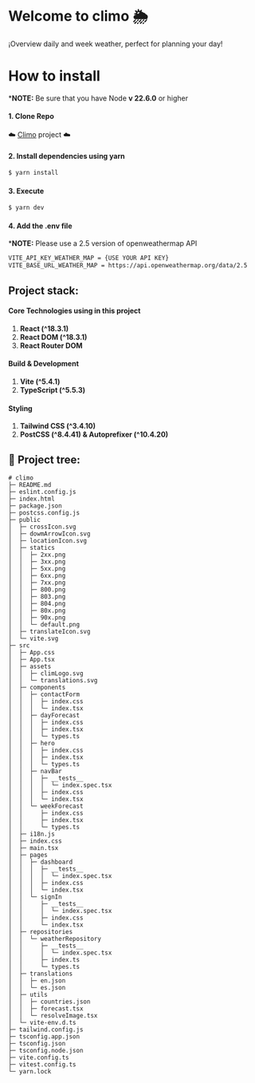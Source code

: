 # Welcome to climo 🌦️
¡Overview daily and week weather, perfect for planning your day!

# How to install
*__NOTE:__ Be sure that you have Node __v 22.6.0__ or higher

#### 1. Clone Repo
☁️ [Climo](https://github.com/luisafvaca/climo) project ☁️ 


#### 2. Install dependencies using yarn
```bash
$ yarn install
```

#### 3. Execute 
```bash
$ yarn dev
```

#### 4. Add the .env file

*__NOTE:__ Please use a 2.5 version of openweathermap API

```md
VITE_API_KEY_WEATHER_MAP = {USE YOUR API KEY}
VITE_BASE_URL_WEATHER_MAP = https://api.openweathermap.org/data/2.5
```

## Project stack:
#### Core Technologies using in this project

1. __React (^18.3.1)__
2. __React DOM (^18.3.1)__
3. __React Router DOM__

#### Build & Development
1.  __Vite (^5.4.1)__
2.  __TypeScript (^5.5.3)__

#### Styling
1.  __Tailwind CSS (^3.4.10)__
2.  __PostCSS (^8.4.41) & Autoprefixer (^10.4.20)__ 


## 🌳 Project tree:
```
# climo
├─ README.md
├─ eslint.config.js
├─ index.html
├─ package.json
├─ postcss.config.js
├─ public
│  ├─ crossIcon.svg
│  ├─ dowmArrowIcon.svg
│  ├─ locationIcon.svg
│  ├─ statics
│  │  ├─ 2xx.png
│  │  ├─ 3xx.png
│  │  ├─ 5xx.png
│  │  ├─ 6xx.png
│  │  ├─ 7xx.png
│  │  ├─ 800.png
│  │  ├─ 803.png
│  │  ├─ 804.png
│  │  ├─ 80x.png
│  │  ├─ 90x.png
│  │  └─ default.png
│  ├─ translateIcon.svg
│  └─ vite.svg
├─ src
│  ├─ App.css
│  ├─ App.tsx
│  ├─ assets
│  │  ├─ climLogo.svg
│  │  └─ translations.svg
│  ├─ components
│  │  ├─ contactForm
│  │  │  ├─ index.css
│  │  │  └─ index.tsx
│  │  ├─ dayForecast
│  │  │  ├─ index.css
│  │  │  ├─ index.tsx
│  │  │  └─ types.ts
│  │  ├─ hero
│  │  │  ├─ index.css
│  │  │  ├─ index.tsx
│  │  │  └─ types.ts
│  │  ├─ navBar
│  │  │  ├─ __tests__
│  │  │  │  └─ index.spec.tsx
│  │  │  ├─ index.css
│  │  │  └─ index.tsx
│  │  └─ weekForecast
│  │     ├─ index.css
│  │     ├─ index.tsx
│  │     └─ types.ts
│  ├─ i18n.js
│  ├─ index.css
│  ├─ main.tsx
│  ├─ pages
│  │  ├─ dashboard
│  │  │  ├─ __tests__
│  │  │  │  └─ index.spec.tsx
│  │  │  ├─ index.css
│  │  │  └─ index.tsx
│  │  └─ signIn
│  │     ├─ __tests__
│  │     │  └─ index.spec.tsx
│  │     ├─ index.css
│  │     └─ index.tsx
│  ├─ repositories
│  │  └─ weatherRepository
│  │     ├─ __tests__
│  │     │  └─ index.spec.tsx
│  │     ├─ index.ts
│  │     └─ types.ts
│  ├─ translations
│  │  ├─ en.json
│  │  └─ es.json
│  ├─ utils
│  │  ├─ countries.json
│  │  ├─ forecast.tsx
│  │  └─ resolveImage.tsx
│  └─ vite-env.d.ts
├─ tailwind.config.js
├─ tsconfig.app.json
├─ tsconfig.json
├─ tsconfig.node.json
├─ vite.config.ts
├─ vitest.config.ts
└─ yarn.lock

```